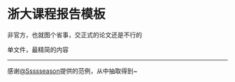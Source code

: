 # 浙大课程报告模板

非官方，也就图个省事，交正式的论文还是不行的

单文件，最精简的内容

---

感谢[@Ssssseason](https://github.com/Ssssseason)提供的范例，从中抽取得到~